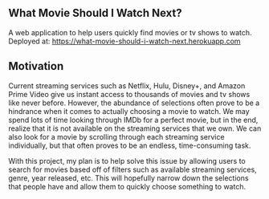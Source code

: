 ## What Movie Should I Watch Next?
A web application to help users quickly find movies or tv shows to watch. Deployed at: https://what-movie-should-i-watch-next.herokuapp.com

## Motivation
Current streaming services such as Netflix, Hulu, Disney+, and Amazon Prime Video give us instant access to thousands of movies and tv shows like never before. However, the abundance of selections often prove to be a hindrance when it comes to actually choosing a movie to watch. We may spend lots of time looking through IMDb for a perfect movie, but in the end, realize that it is not available on the streaming services that we own. We can also look for a movie by scrolling through each streaming service individually, but that often proves to be an endless, time-consuming task.

With this project, my plan is to help solve this issue by allowing users to search for movies based off of filters such as available streaming services, genre, year released, etc. This will hopefully narrow down the selections that people have and allow them to quickly choose something to watch. 

